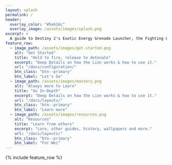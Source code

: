 ```yaml
---
layout: splash
permalink: /
header:
  overlay_color: "#5e616c"
  overlay_image: /assets/images/splash.png
excerpt: >
  A guide to Destiny 2's Exotic Energy Grenade Launcher, the Fighting Lion.
feature_row:
  - image_path: /assets/images/get-started.png
    alt: "Get Started"
    title: "Hold to fire, release to detonate"
    excerpt: "Deep Details on how the Lion works & how to use it."
    url: "/docs/configuration/"
    btn_class: "btn--primary"
    btn_label: "Let's Go"
  - image_path: /assets/images/mastery.png
    alt: "Always more to Learn"
    title: "Go In-Depth"
    excerpt: "Deep Details on how the Lion works & how to use it."
    url: "/docs/layouts/"
    btn_class: "btn--primary"
    btn_label: "Learn more"
  - image_path: /assets/images/resources.png
    alt: "Resources"
    title: "Learn from others"
    excerpt: "Lore, other guides, history, wallpapers and more."
    url: "/docs/layouts/"
    btn_class: "btn--primary"
    btn_label: "For Wei"
---
```


{% include feature_row %}
